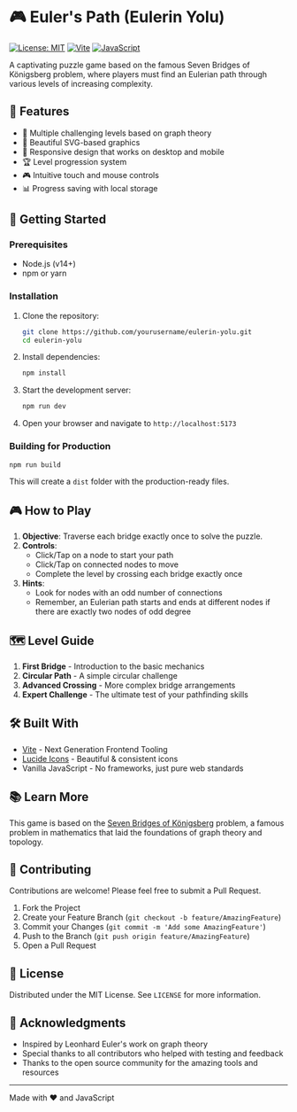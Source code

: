 # 🎮 Euler's Path (Eulerin Yolu)

[![License: MIT](https://img.shields.io/badge/License-MIT-yellow.svg)](https://opensource.org/licenses/MIT)
[![Vite](https://img.shields.io/badge/Built%20with-Vite-646CFF.svg)](https://vitejs.dev/)
[![JavaScript](https://img.shields.io/badge/JavaScript-ES6%2B-yellow)](https://developer.mozilla.org/en-US/docs/Web/JavaScript)

A captivating puzzle game based on the famous Seven Bridges of Königsberg problem, where players must find an Eulerian path through various levels of increasing complexity.

## 🌟 Features

- 🧩 Multiple challenging levels based on graph theory
- 🎨 Beautiful SVG-based graphics
- 📱 Responsive design that works on desktop and mobile
- 🏆 Level progression system
- 🎮 Intuitive touch and mouse controls
- 📊 Progress saving with local storage

## 🚀 Getting Started

### Prerequisites

- Node.js (v14+)
- npm or yarn

### Installation

1. Clone the repository:
   ```bash
   git clone https://github.com/yourusername/eulerin-yolu.git
   cd eulerin-yolu
   ```

2. Install dependencies:
   ```bash
   npm install
   ```

3. Start the development server:
   ```bash
   npm run dev
   ```

4. Open your browser and navigate to `http://localhost:5173`

### Building for Production

```bash
npm run build
```

This will create a `dist` folder with the production-ready files.

## 🎮 How to Play

1. **Objective**: Traverse each bridge exactly once to solve the puzzle.
2. **Controls**:
   - Click/Tap on a node to start your path
   - Click/Tap on connected nodes to move
   - Complete the level by crossing each bridge exactly once
3. **Hints**:
   - Look for nodes with an odd number of connections
   - Remember, an Eulerian path starts and ends at different nodes if there are exactly two nodes of odd degree

## 🗺️ Level Guide

1. **First Bridge** - Introduction to the basic mechanics
2. **Circular Path** - A simple circular challenge
3. **Advanced Crossing** - More complex bridge arrangements
4. **Expert Challenge** - The ultimate test of your pathfinding skills

## 🛠️ Built With

- [Vite](https://vitejs.dev/) - Next Generation Frontend Tooling
- [Lucide Icons](https://lucide.dev/) - Beautiful & consistent icons
- Vanilla JavaScript - No frameworks, just pure web standards

## 📚 Learn More

This game is based on the [Seven Bridges of Königsberg](https://en.wikipedia.org/wiki/Seven_Bridges_of_K%C3%B6nigsberg) problem, a famous problem in mathematics that laid the foundations of graph theory and topology.

## 🤝 Contributing

Contributions are welcome! Please feel free to submit a Pull Request.

1. Fork the Project
2. Create your Feature Branch (`git checkout -b feature/AmazingFeature`)
3. Commit your Changes (`git commit -m 'Add some AmazingFeature'`)
4. Push to the Branch (`git push origin feature/AmazingFeature`)
5. Open a Pull Request

## 📄 License

Distributed under the MIT License. See `LICENSE` for more information.

## 🙏 Acknowledgments

- Inspired by Leonhard Euler's work on graph theory
- Special thanks to all contributors who helped with testing and feedback
- Thanks to the open source community for the amazing tools and resources

---

Made with ❤️ and JavaScript
